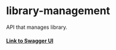 # library-management
API that manages library.

#### [Link to Swagger UI](https://petstore.swagger.io/?url=https://raw.githubusercontent.com/Daris02/library-management/master/docs/api.yml)